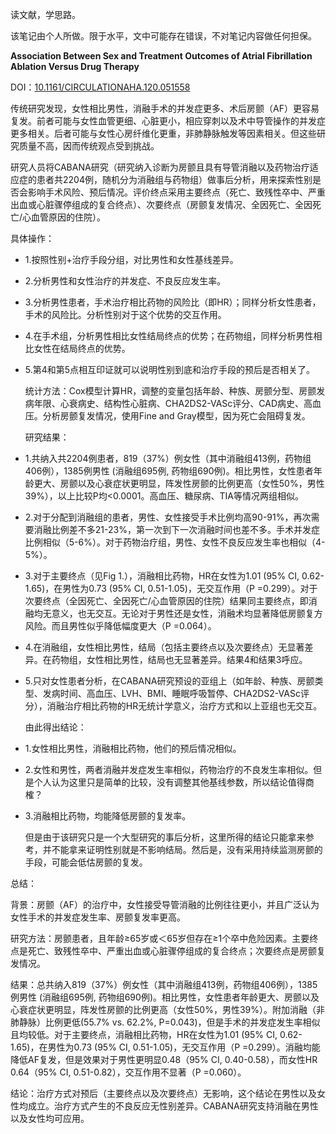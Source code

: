 读文献，学思路。

该笔记由个人所做。限于水平，文中可能存在错误，不对笔记内容做任何担保。

**Association Between Sex and Treatment Outcomes of Atrial
Fibrillation Ablation Versus Drug Therapy**

DOI：[10.1161/CIRCULATIONAHA.120.051558](https://doi.org/10.1161/CIRCULATIONAHA.120.051558)

传统研究发现，女性相比男性，消融手术的并发症更多、术后房颤（AF）更容易复发。前者可能与女性血管更细、心脏更小，相应穿刺以及术中导管操作的并发症更多相关。后者可能与女性心房纤维化更重，非肺静脉触发等因素相关。但这些研究质量不高，因而传统观点受到挑战。

研究人员将CABANA研究（研究纳入诊断为房颤且具有导管消融以及药物治疗适应症的患者共2204例，随机分为消融组与药物组）做事后分析，用来探索性别是否会影响手术风险、预后情况。评价终点采用主要终点（死亡、致残性卒中、严重出血或心脏骤停组成的复合终点）、次要终点（房颤复发情况、全因死亡、全因死亡/心血管原因的住院）。

具体操作：

- 1.按照性别+治疗手段分组，对比男性和女性基线差异。
  
- 2.分析男性和女性治疗的并发症、不良反应发生率。
  
- 3.分析男性患者，手术治疗相比药物的风险比（即HR）；同样分析女性患者，手术的风险比。分析性别对于这个优势的交互作用。
  
- 4.在手术组，分析男性相比女性结局终点的优势；在药物组，同样分析男性相比女性在结局终点的优势。
  
- 5.第4和第5点相互印证就可以说明性别到底和治疗手段的预后是否相关了。
  
  统计方法：Cox模型计算HR，调整的变量包括年龄、种族、房颤分型、房颤发病年限、心衰病史、结构性心脏病、CHA2DS2-VASc评分、CAD病史、高血压。分析房颤复发情况，使用Fine and Gray模型，因为死亡会阻碍复发。
  
  研究结果：
  
- 1.共纳入共2204例患者，819（37%）例女性（其中消融组413例，药物组406例），1385例男性 (消融组695例, 药物组690例)。相比男性，女性患者年龄更大、房颤以及心衰症状更明显，阵发性房颤的比例更高（女性50%，男性39%），以上比较P均<0.0001。高血压、糖尿病、TIA等情况两组相似。
  
- 2.对于分配到消融组的患者，男性、女性接受手术比例均高90-91%，再次需要消融比例差不多21-23%，第一次到下一次消融时间也差不多。手术并发症比例相似（5-6%）。对于药物治疗组，男性、女性不良反应发生率也相似（4-5%）。
  
- 3.对于主要终点（见Fig 1.），消融相比药物，HR在女性为1.01
   (95% CI, 0.62-1.65)，在男性为0.73 (95% CI, 0.51-1.05)，无交互作用（P =0.299）。对于次要终点（全因死亡、全因死亡/心血管原因的住院）结果同主要终点，即消融均无意义，也无交互。无论对于男性还是女性，消融术均显著降低房颤复方风险。而且男性似乎降低幅度更大（P =0.064）。
  

- 4.在消融组，女性相比男性，结局（包括主要终点以及次要终点）无显著差异。在药物组，女性相比男性，结局也无显著差异。结果4和结果3呼应。
  
- 5.只对女性患者分析，在CABANA研究预设的亚组上（如年龄、种族、房颤类型、发病时间、高血压、LVH、BMI、睡眠呼吸暂停、CHA2DS2-VASc评分），消融治疗相比药物的HR无统计学意义，治疗方式和以上亚组也无交互。
  
  由此得出结论：
  
- 1.女性相比男性，消融相比药物，他们的预后情况相似。
  
- 2.女性和男性，两者消融并发症发生率相似，药物治疗的不良发生率相似。但是个人认为这里只是简单的比较，没有调整其他基线参数，所以结论值得商榷？
  
- 3.消融相比药物，均能降低房颤的复发率。
  
  但是由于该研究只是一个大型研究的事后分析，这里所得的结论只能拿来参考，并不能拿来证明性别就是不影响结局。然后是，没有采用持续监测房颤的手段，可能会低估房颤的复发。
  

总结：

背景：房颤（AF）的治疗中，女性接受导管消融的比例往往更小，并且广泛认为女性手术的并发症发生率、房颤复发率更高。

研究方法：房颤患者，且年龄≥65岁或＜65岁但存在≥1个卒中危险因素。主要终点是死亡、致残性卒中、严重出血或心脏骤停组成的复合终点；次要终点是房颤复发情况。

结果：总共纳入819（37%）例女性（其中消融组413例，药物组406例），1385例男性 (消融组695例, 药物组690例)。相比男性，女性患者年龄更大、房颤以及心衰症状更明显，阵发性房颤的比例更高（女性50%，男性39%）。附加消融（非肺静脉）比例更低(55.7% vs. 62.2%, P=0.043)，但是手术的并发症发生率相似且均较低。对于主要终点，消融相比药物，HR在女性为1.01 (95% CI, 0.62-1.65)，在男性为0.73 (95% CI, 0.51-1.05)，无交互作用（P =0.299）。消融均能降低AF复发，但是效果对于男性更明显0.48（95%
CI, 0.40-0.58），而女性HR 0.64（95% CI, 0.51-0.82），交互作用不显著（P =0.060）。

结论：治疗方式对预后（主要终点以及次要终点）无影响，这个结论在男性以及女性均成立。治疗方式产生的不良反应无性别差异。CABANA研究支持消融在男性以及女性均可应用。
